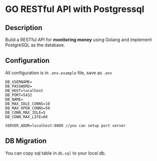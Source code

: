 # GO RESTful API with Postgressql

## Description
Build a RESTful API for **monitoring money** using Golang and implement PostgreSQL as the database.

## Configuration
All configuration is in `.env.example` file, save as `.env`
```
DB_USERNAME=
DB_PASSWORD=
DB_HOST=localhost
DB_PORT=5432
DB_NAME=
DB_MAX_IDLE_CONNS=10
DB_MAX_OPEN_CONNS=50
DB_CONN_MAX_IDLE=5
DB_CONN_MAX_LIFE=60

SERVER_ADDR=localhost:8080 //you can setup port server
```

## DB Migration
You can copy sql table in `db.sql` to your local db.
